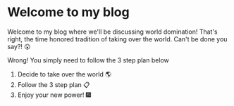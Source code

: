 # Welcome to my blog

Welcome to my blog where we'll be discussing world domination!  That's right, the time honored tradition of taking over the world.  Can't be done you say?! :open_mouth:

Wrong!  You simply need to follow the 3 step plan below
1. Decide to take over the world :earth_americas: 
2. Follow the 3 step plan :clipboard: 
3. Enjoy your new power! :fireworks: 
